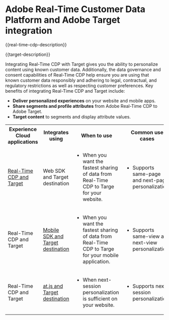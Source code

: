 ---
---

# Adobe Real-Time Customer Data Platform and Adobe Target integration

{{real-time-cdp-description}}

{{target-description}}

Integrating Real-Time CDP with Target gives you the ability to personalize content using known customer data. Additionally, the data governance and consent capabilities of Real-Time CDP help ensure you are using that known customer data responsibly and adhering to legal, contractual, and regulatory restrictions as well as respecting customer preferences. Key benefits of integrating Real-Time CDP and Target include:

+ **Deliver personalized experiences** on your website and mobile apps.
+ **Share segments and profile attributes** from Adobe Real-Time CDP to Adobe Target.
+ **Target content** to segments and display attribute values.

<table>
    <tr>
        <tr>
            <th>Experience Cloud applications</th>
            <th>Integrates using</th>
            <th>When to use</th>
            <th>Common use cases</th>
        </tr>
    </tr>
    <tr>
        <td><a href="../../integrations/tutorials/rtcdp-target/web-sdk-and-target-destination.md" target="_blank" rel="noreferrer">Real-Time CDP and Target</a></td>
        <td>Web SDK and Target destination</td>
        <td>
            <ul>
                <li>When you want the fastest sharing of data from Real-Time CDP to Targe for your website.</li>
            </ul>
        </td>
        <td>
            <ul>
                <li>Supports same-page and next-page personalization.</li>
            </ul>
        </td>
    </tr>
    <tr>
        <td>Real-Time CDP and Target</a></td>
        <td><a href="../../integrations/tutorials/rtcdp-target/mobile-sdk-and-target-destination.md" target="_blank" rel="noreferrer">Mobile SDK and Target destination</td>
        <td>
            <ul>
                <li>When you want the fastest sharing of data from Real-Time CDP to Targe for your mobile application.</li>
            </ul>
        </td>
        <td>
            <ul>
                <li>Supports same-view and next-view personalization.</li>
            </ul>
        </td>
    </tr>           
    <tr>
        <td>Real-Time CDP and Target</td>
        <td><a href="../../integrations/tutorials/rtcdp-target/atjs-and-target-destination.md" target="_blank" rel="noreferrer">at.js and Target destination</a></td>
        <td>
            <ul>
                <li>When next-session personalization is sufficient on your website.</li>
            </ul>
        </td>
        <td>
            <ul>
                <li>Supports next-session personalization.</li>
            </ul>
        </td>
    </tr>            
</table>
